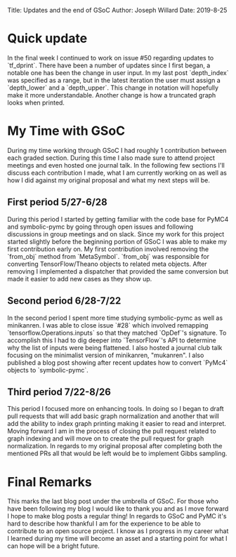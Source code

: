 Title: Updates and the end of GSoC
Author: Joseph Willard
Date: 2019-8-25


# Quick update

In the final week I continued to work on issue #50 regarding
updates to \`tf\_dprint\`. There have been a number of updates since I
first began, a notable one has been the change in user input. In my
last post \`depth\_index\` was specified as a range, but in the latest
iteration the user must assign a \`depth\_lower\` and a
\`depth\_upper\`. This change in notation will hopefully make it more
understandable. Another change is how a truncated graph looks when
printed.


# My Time with GSoC

During my time working through GSoC I had roughly 1 contribution
between each graded section. During this time I also made sure to
attend project meetings and even hosted one journal talk. In the
following few sections I'll discuss each contribution I made, what I
am currently working on as well as how I did against my original
proposal and what my next steps will be.


## First period 5/27-6/28

During this period I started by getting familiar with the code base
for PyMC4 and symbolic-pymc by going through open issues and following
discussions in group meetings and on slack. Since my work for this
project started slightly before the beginning portion of GSoC I was
able to make my first contribution early on. My first contribution
involved removing the \`from\_obj\` method from \`MetaSymbol\`. \`from\_obj\`
was responsible for converting TensorFlow/Theano objects to related
meta objects. After removing I implemented a dispatcher that provided
the same conversion but made it easier to add new cases as they show up.


## Second period 6/28-7/22

In the second period I spent more time studying symbolic-pymc as well
as minikanren. I was able to close issue \`#28\` which involved
remapping \`tensorflow.Operations.inputs\` so that they matched
\`OpDef\`'s signature. To accomplish this I had to dig deeper into
\`TensorFlow\`'s API to determine why the list of inputs were being
flattened. I also hosted a journal club talk focusing on the
minimalist version of minikanren, "mukanren". I also published a blog
post showing after recent updates how to convert \`PyMc4\` objects to
\`symbolic-pymc\`.


## Third period 7/22-8/26

This period I focused more on enhancing tools. In doing so I began to
draft pull requests that will add basic graph normalization and
another that will add the ability to index graph printing making it
easier to read and interpret. Moving forward I am in the process of
closing the pull request related to graph indexing and will move on to
create the pull request for graph normalization. In regards to my
original proposal after completing both the mentioned PRs all that
would be left would be to implement Gibbs sampling.


# Final Remarks

This marks the last blog post under the umbrella of GSoC. For those
who have been following my blog I would like to thank you and as I
move forward I hope to make blog posts a regular thing! In regards to
GSoC and PyMC it's hard to describe how thankful I am for the
experience to be able to contribute to an open source project. I know
as I progress in my career what I learned during my time will become
an asset and a starting point for what I can hope will be a bright
future.


